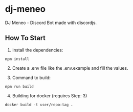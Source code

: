 # dj-meneo
DJ Meneo - Discord Bot made with discordjs.

## How To Start

1. Install the dependencies:
  ```shell
  npm install
  ````
2. Create a .env file like the .env.example and fill the values.

3. Command to build:
  ```shell
  npm run build
  ```

4. Building for docker (requires Step: 3)
  ```shell
  docker build -t user/repo:tag .
  ```
